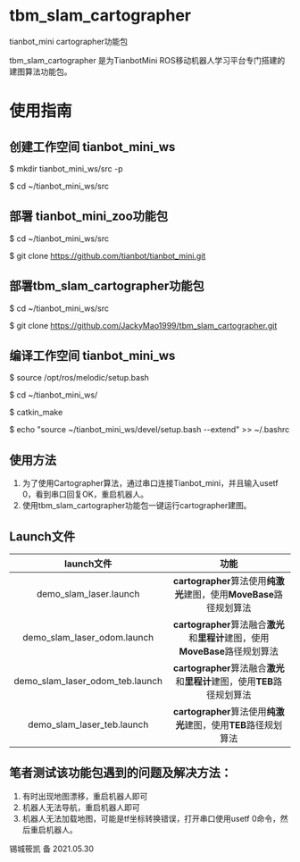 # tbm_slam_cartographer
tianbot_mini cartographer功能包


tbm_slam_cartographer 是为TianbotMini ROS移动机器人学习平台专门搭建的建图算法功能包。

# 使用指南

## 创建工作空间 tianbot_mini_ws

$ mkdir tianbot_mini_ws/src -p 

$ cd ~/tianbot_mini_ws/src  

## 部署 tianbot_mini_zoo功能包

$ cd ~/tianbot_mini_ws/src 

$ git clone https://github.com/tianbot/tianbot_mini.git  

## 部署tbm_slam_cartographer功能包

$ cd ~/tianbot_mini_ws/src 

$ git clone https://github.com/JackyMao1999/tbm_slam_cartographer.git

## 编译工作空间 tianbot_mini_ws

$ source /opt/ros/melodic/setup.bash 

$ cd ~/tianbot_mini_ws/ 

$ catkin_make 

$ echo "source ~/tianbot_mini_ws/devel/setup.bash --extend" >> ~/.bashrc  



## 使用方法

1. 为了使用Cartographer算法，通过串口连接Tianbot_mini，并且输入usetf 0，看到串口回复OK，重启机器人。
2. 使用tbm_slam_cartographer功能包一键运行cartographer建图。

## Launch文件

|           launch文件            |                             功能                             |
| :-----------------------------: | :----------------------------------------------------------: |
|     demo_slam_laser.launch      | **cartographer**算法使用**纯激光**建图，使用**MoveBase**路径规划算法 |
|   demo_slam_laser_odom.launch   | **cartographer**算法融合**激光**和**里程计**建图，使用**MoveBase**路径规划算法 |
| demo_slam_laser_odom_teb.launch | **cartographer**算法融合**激光**和**里程计**建图，使用**TEB**路径规划算法 |
|   demo_slam_laser_teb.launch    | **cartographer**算法使用**纯激光**建图，使用**TEB**路径规划算法 |



## 笔者测试该功能包遇到的问题及解决方法：

1. 有时出现地图漂移，重启机器人即可
2. 机器人无法导航，重启机器人即可
3. 机器人无法加载地图，可能是tf坐标转换错误，打开串口使用usetf 0命令，然后重启机器人。



锡城筱凯 备 2021.05.30
